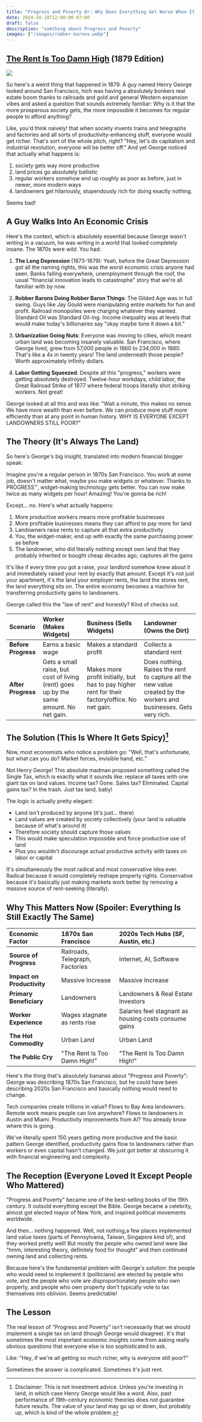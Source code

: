 ```yaml
---
title: "Progress and Poverty Or: Why Does Everything Get Worse When It Gets Better?"
date: 2024-10-28T12:00:00-07:00
draft: false
description: "somthing about Progress and Poverty"
images: ["/images/robber-barons.webp"]
---
```


## [The Rent Is Too Damn High](https://www.youtube.com/watch?v=OUx_32ABtw4) (1879 Edition)

![](/images/robber-barons.webp)

So here's a weird thing that happened in 1879. A guy named Henry George looked around San Francisco, hich was having a absolutely bonkers real estate boom thanks to railroads and gold and general Western expansion vibes and asked a question that sounds extremely familiar: Why is it that the more prosperous society gets, the more impossible it becomes for regular people to afford anything?

Like, you'd think naively! that when society invents trains and telegraphs and factories and all sorts of productivity-enhancing stuff, everyone would get richer. That's sort of the whole pitch, right? "Hey, let's do capitalism and industrial revolution, everyone will be better off." And yet George noticed that actually what happens is:

1. society gets way more productive
2. land prices go absolutely ballistic
3. regular workers somehow end up roughly as poor as before, just in newer, more modern ways
4. landowners get hilariously, stupendously rich for doing exactly nothing.

Seems bad!

## A Guy Walks Into An Economic Crisis

Here's the context, which is absolutely essential because George wasn't writing in a vacuum, he was writing in a world that looked completely insane. The 1870s were _wild_. You had:

1. **The Long Depression** (1873-1879): Yeah, before the Great Depression got all the naming rights, this was the worst economic crisis anyone had seen. Banks failing everywhere, unemployment through the roof, the usual "financial innovation leads to catastrophe" story that we're all familiar with by now.

2. **Robber Barons Doing Robber Baron Things**: The Gilded Age was in full swing. Guys like Jay Gould were manipulating entire markets for fun and profit. Railroad monopolies were charging whatever they wanted. Standard Oil was Standard Oil-ing. Income inequality was at levels that would make today's billionaires say "okay maybe tone it down a bit."

3. **Urbanization Going Nuts**: Everyone was moving to cities, which meant urban land was becoming insanely valuable. San Francisco, where George lived, grew from 57,000 people in 1860 to 234,000 in 1880. That's like a 4x in twenty years! The land underneath those people? Worth approximately infinity dollars.

4. **Labor Getting Squeezed**: Despite all this "progress," workers were getting absolutely destroyed. Twelve-hour workdays, child labor, the Great Railroad Strike of 1877 where federal troops literally shot striking workers. Not great!

George looked at all this and was like: "Wait a minute, this makes no sense. We have more wealth than ever before. We can produce more stuff more efficiently than at any point in human history. WHY IS EVERYONE EXCEPT LANDOWNERS STILL POOR?"

## The Theory (It's Always The Land)

So here's George's big insight, translated into modern financial blogger speak:

Imagine you're a regular person in 1870s San Francisco. You work at some job, doesn't matter what, maybe you make widgets or whatever. Thanks to PROGRESS™, widget-making technology gets better. You can now make twice as many widgets per hour! Amazing! You're gonna be rich!

Except... no. Here's what actually happens:

1. More productive workers means more profitable businesses
2. More profitable businesses means they can afford to pay more for land
3. Landowners raise rents to capture all that extra productivity
4. You, the widget-maker, end up with exactly the same purchasing power as before
5. The landowner, who did literally nothing except own land that they probably inherited or bought cheap decades ago, captures all the gains

It's like if every time you got a raise, your landlord somehow knew about it and immediately raised your rent by exactly that amount. Except it's not just your apartment, it's the land your employer rents, the land the stores rent, the land everything sits on. The entire economy becomes a machine for transferring productivity gains to landowners.

George called this the "law of rent" and honestly? Kind of checks out.

| Scenario            | Worker (Makes Widgets)                                                                 | Business (Sells Widgets)                                                                       | Landowner (Owns the Dirt)                                                                                         |
| :------------------ | :------------------------------------------------------------------------------------- | :--------------------------------------------------------------------------------------------- | :---------------------------------------------------------------------------------------------------------------- |
| **Before Progress** | Earns a basic wage                                                                     | Makes a standard profit                                                                        | Collects a standard rent                                                                                          |
| **After Progress**  | Gets a small raise, but cost of living (rent) goes up by the same amount. No net gain. | Makes more profit initially, but has to pay higher rent for their factory/office. No net gain. | Does nothing. Raises the rent to capture all the new value created by the workers and businesses. Gets very rich. |

## The Solution (This Is Where It Gets Spicy)[^1]

Now, most economists who notice a problem go: "Well, that's unfortunate, but what can you do? Market forces, invisible hand, etc."

Not Henry George! This absolute madman proposed something called the Single Tax, which is exactly what it sounds like: replace all taxes with one giant tax on land values. Income tax? Gone. Sales tax? Eliminated. Capital gains tax? In the trash. Just tax land, baby!

The logic is actually pretty elegant:

- Land isn't produced by anyone (it's just... there)
- Land values are created by society collectively (your land is valuable because of what's around it)
- Therefore society should capture those values
- This would make speculation impossible and force productive use of land
- Plus you wouldn't discourage actual productive activity with taxes on labor or capital

It's simultaneously the most radical and most conservative idea ever. Radical because it would completely reshape property rights. Conservative because it's basically just making markets work better by removing a massive source of rent-seeking (literally).

## Why This Matters Now (Spoiler: Everything Is Still Exactly The Same)

| Economic Factor            | 1870s San Francisco             | 2020s Tech Hubs (SF, Austin, etc.)                    |
| :------------------------- | :------------------------------ | :---------------------------------------------------- |
| **Source of Progress**     | Railroads, Telegraph, Factories | Internet, AI, Software                                |
| **Impact on Productivity** | Massive Increase                | Massive Increase                                      |
| **Primary Beneficiary**    | Landowners                      | Landowners & Real Estate Investors                    |
| **Worker Experience**      | Wages stagnate as rents rise    | Salaries feel stagnant as housing costs consume gains |
| **The Hot Commodity**      | Urban Land                      | Urban Land                                            |
| **The Public Cry**         | "The Rent Is Too Damn High!"    | "The Rent Is Too Damn High!"                          |

Here's the thing that's absolutely bananas about "Progress and Poverty": George was describing 1870s San Francisco, but he could have been describing 2020s San Francisco and basically nothing would need to change.

Tech companies create trillions in value? Flows to Bay Area landowners. Remote work means people can live anywhere? Flows to landowners in Austin and Miami. Productivity improvements from AI? You already know where this is going.

We've literally spent 150 years getting more productive and the basic pattern George identified, productivity gains flow to landowners rather than workers or even capital hasn't changed. We just got better at obscuring it with financial engineering and complexity.

## The Reception (Everyone Loved It Except People Who Mattered)

"Progress and Poverty" became one of the best-selling books of the 19th century. It outsold everything except the Bible. George became a celebrity, almost got elected mayor of New York, and inspired political movements worldwide.

And then... nothing happened. Well, not nothing,a few places implemented land value taxes (parts of Pennsylvania, Taiwan, Singapore kind of), and they worked pretty well! But mostly the people who owned land were like "hmm, interesting theory, definitely food for thought" and then continued owning land and collecting rents.

Because here's the fundamental problem with George's solution: the people who would need to implement it (politicians) are elected by people who vote, and the people who vote are disproportionately people who own property, and people who own property don't typically vote to tax themselves into oblivion. Seems predictable!

## The Lesson

The real lesson of "Progress and Poverty" isn't necessarily that we should implement a single tax on land (though George would disagree). It's that sometimes the most important economic insights come from asking really obvious questions that everyone else is too sophisticated to ask.

Like: "Hey, if we're all getting so much richer, why is everyone still poor?"

Sometimes the answer is complicated. Sometimes it's just rent.

[^1]: Disclaimer: This is not investment advice. Unless you're investing in land, in which case Henry George would like a word. Also, past performance of 19th-century economic theories does not guarantee future results. The value of your land may go up or down, but probably up, which is kind of the whole problem.
